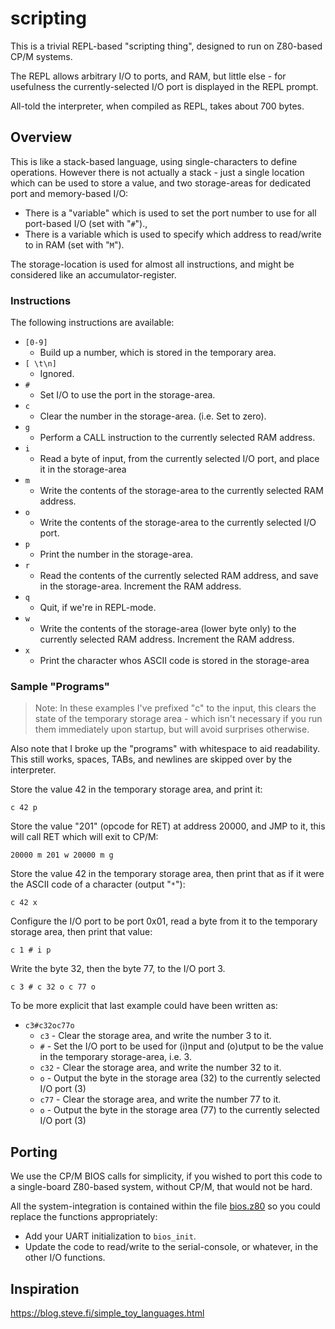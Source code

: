 # scripting

This is a trivial REPL-based "scripting thing", designed to run on Z80-based CP/M systems.

The REPL allows arbitrary I/O to ports, and RAM, but little else - for usefulness the currently-selected I/O port is displayed in the REPL prompt.

All-told the interpreter, when compiled as REPL, takes about 700 bytes.



## Overview

This is like a stack-based language, using single-characters to define operations.  However there is not actually a stack - just a single location which can be used to store a value, and two storage-areas for dedicated port and memory-based I/O:

* There is a "variable" which is used to set the port number to use for all port-based I/O (set with "`#`").,
* There is a variable which is used to specify which address to read/write to in RAM (set with "`M`").

The storage-location is used for almost all instructions, and might be considered like an accumulator-register.


### Instructions

The following instructions are available:

* `[0-9]`
  * Build up a number, which is stored in the temporary area.
* `[ \t\n]`
  * Ignored.
* `#`
  * Set I/O to use the port in the storage-area.
* `c`
  * Clear the number in the storage-area.  (i.e. Set to zero).
* `g`
  * Perform a CALL instruction to the currently selected RAM address.
* `i`
  * Read a byte of input, from the currently selected I/O port, and place it in the storage-area
* `m`
  * Write the contents of the storage-area to the currently selected RAM address.
* `o`
  * Write the contents of the storage-area to the currently selected I/O port.
* `p`
  * Print the number in the storage-area.
* `r`
  * Read the contents of the currently selected RAM address, and save in the storage-area.  Increment the RAM address.
* `q`
  * Quit, if we're in REPL-mode.
* `w`
  * Write the contents of the storage-area (lower byte only) to the currently selected RAM address. Increment the RAM address.
* `x`
  * Print the character whos ASCII code is stored in the storage-area


### Sample "Programs"

> Note: In these examples I've prefixed "c" to the input, this clears the state of the temporary storage area - which isn't necessary if you run them immediately upon startup, but will avoid surprises otherwise.

Also note that I broke up the "programs" with whitespace to aid readability.  This still works, spaces, TABs, and newlines are skipped over by the interpreter.

Store the value 42 in the temporary storage area, and print it:

```
c 42 p
```


Store the value "201" (opcode for RET) at address 20000, and JMP to it, this will call RET which will exit to CP/M:

```
20000 m 201 w 20000 m g
```


Store the value 42 in the temporary storage area, then print that as if it were the ASCII code of a character (output "`*`"):

```
c 42 x
```

Configure the I/O port to be port 0x01, read a byte from it to the temporary storage area, then print that value:

```
c 1 # i p
```

Write the byte 32, then the byte 77, to the I/O port 3.

```
c 3 # c 32 o c 77 o
```

To be more explicit that last example could have been written as:

* `c3#c32oc77o`
  * `c3` - Clear the storage area, and write the number 3 to it.
  * `#` - Set the I/O port to be used for (i)nput and (o)utput to be the value in the temporary storage-area, i.e. 3.
  * `c32` - Clear the storage area, and write the number 32 to it.
  * `o` - Output the byte in the storage area (32) to the currently selected I/O port (3)
  * `c77` - Clear the storage area, and write the number 77 to it.
  * `o` - Output the byte in the storage area (77) to the currently selected I/O port (3)



## Porting

We use the CP/M BIOS calls for simplicity, if you wished to port this code to a single-board Z80-based system, without CP/M, that would not be hard.

All the system-integration is contained within the file [bios.z80](bios.z80) so you could replace the functions appropriately:

* Add your UART initialization to `bios_init`.
* Update the code to read/write to the serial-console, or whatever, in the other I/O functions.



## Inspiration

https://blog.steve.fi/simple_toy_languages.html
